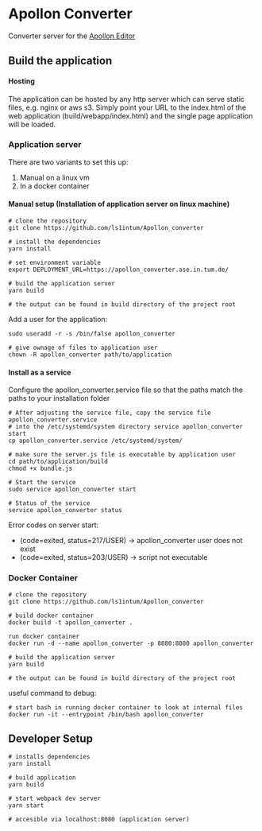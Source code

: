 # Apollon Converter

Converter server for the [Apollon Editor](https://github.com/ls1intum/Apollon)

## Build the application

#### Hosting

The application can be hosted by any http server which can serve static files, e.g. nginx or aws s3.
Simply point your URL to the index.html of the web application (build/webapp/index.html) and the single
page application will be loaded.

### Application server

There are two variants to set this up:
1. Manual on a linux vm
2. In a docker container

#### Manual setup (Installation of application server on linux machine)
```
# clone the repository
git clone https://github.com/ls1intum/Apollon_converter

# install the dependencies
yarn install

# set environment variable
export DEPLOYMENT_URL=https://apollon_converter.ase.in.tum.de/

# build the application server
yarn build

# the output can be found in build directory of the project root
```

Add a user for the application:

```
sudo useradd -r -s /bin/false apollon_converter

# give ownage of files to application user
chown -R apollon_converter path/to/application
```

#### Install as a service

Configure the apollon_converter.service file so that the paths 
match the paths to your installation folder

```
# After adjusting the service file, copy the service file apollon_converter.service 
# into the /etc/systemd/system directory service apollon_converter start
cp apollon_converter.service /etc/systemd/system/

# make sure the server.js file is executable by application user
cd path/to/application/build
chmod +x bundle.js

# Start the service 
sudo service apollon_converter start

# Status of the service
service apollon_converter status
```

Error codes on server start:
- (code=exited, status=217/USER) -> apollon_converter user does not exist
- (code=exited, status=203/USER) -> script not executable

### Docker Container

```
# clone the repository
git clone https://github.com/ls1intum/Apollon_converter

# build docker container
docker build -t apollon_converter .

run docker container 
docker run -d --name apollon_converter -p 8080:8080 apollon_converter

# build the application server
yarn build

# the output can be found in build directory of the project root
```

useful command to debug:

```
# start bash in running docker container to look at internal files
docker run -it --entrypoint /bin/bash apollon_converter
```

## Developer Setup

```
# installs dependencies
yarn install

# build application
yarn build

# start webpack dev server
yarn start

# accesible via localhost:8080 (application server)
```
